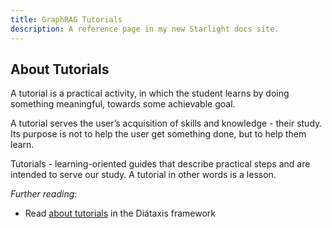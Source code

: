 ```yaml
---
title: GraphRAG Tutorials
description: A reference page in my new Starlight docs site.
---
```


## About Tutorials

A tutorial is a practical activity, in which the student learns by doing something meaningful, towards some achievable goal.

A tutorial serves the user’s acquisition of skills and knowledge - their study. Its purpose is not to help the user get something done, but to help them learn.

Tutorials - learning-oriented guides that describe practical steps and are intended to serve our study.
A tutorial in other words is a lesson.

*Further reading*:

- Read [about tutorials](https://diataxis.fr/tutorials/) in the Diátaxis framework
